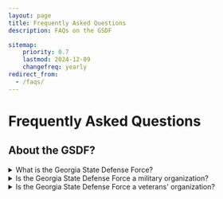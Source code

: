 ```yaml
---
layout: page
title: Frequently Asked Questions
description: FAQs on the GSDF

sitemap:
    priority: 0.7
    lastmod: 2024-12-09
    changefreq: yearly
redirect_from:
  - /faqs/
---
```







# Frequently Asked Questions



## About the GSDF?

<details>
  <summary>What is the Georgia State Defense Force?</summary>
  The Georgia State Defense Force (GSDF) is a component of the Georgia Department of Defense, along with the Georgia Army National Guard and the Georgia Air National Guard. The Georgia State Defense Force is a fully volunteer service that provides support to the citizens of the State of Georgia and the Georgia National Guard?
</details>

<details>
  <summary>Is the Georgia State Defense Force a military organization?</summary>
  Yes, the Georgia State Defense Force is a military organization authorized by 32 U.S.C. § 109 and GA Code § 38-2-50.
</details>

<details>
  <summary>Is the Georgia State Defense Force a veterans' organization?</summary>
  While many members of the Georgia State Defense Force have prior service in one of the United States Armed Forces, many soldiers start their military careers within the GSDF.
</details>

     	 	




 